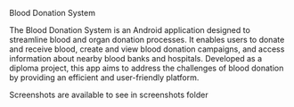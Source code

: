 Blood Donation System

The Blood Donation System is an Android application designed to streamline blood and organ donation processes. It enables users to donate and receive blood, create and view blood donation campaigns, and access information about nearby blood banks and hospitals. Developed as a diploma project, this app aims to address the challenges of blood donation by providing an efficient and user-friendly platform.





Screenshots are available to see in screenshots folder
